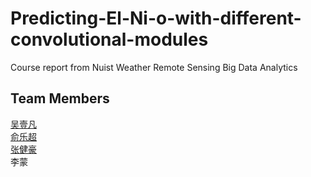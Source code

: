 # Predicting-El-Ni-o-with-different-convolutional-modules
Course report from Nuist Weather Remote Sensing Big Data Analytics

## Team Members
[吴壹凡](https://github.com/Evanwu1125)  
[俞乐超](https://github.com/AnsileYu?tab=repositories)  
[张健豪](https://github.com/Alex07015)  
李蒙  

